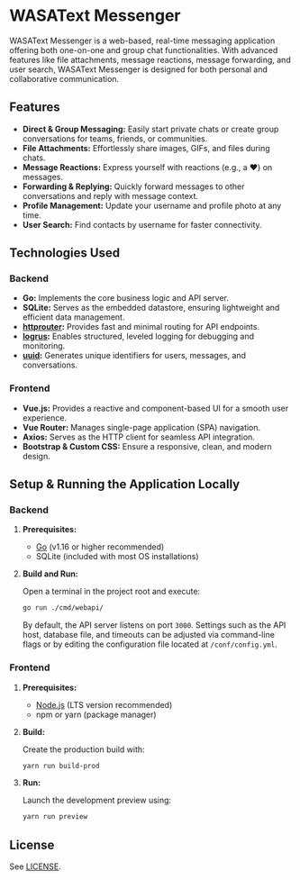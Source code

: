 # WASAText Messenger

WASAText Messenger is a web-based, real-time messaging application offering both one-on-one and group chat functionalities. With advanced features like file attachments, message reactions, message forwarding, and user search, WASAText Messenger is designed for both personal and collaborative communication.

## Features

- **Direct & Group Messaging:** Easily start private chats or create group conversations for teams, friends, or communities.
- **File Attachments:** Effortlessly share images, GIFs, and files during chats.
- **Message Reactions:** Express yourself with reactions (e.g., a ❤️) on messages.
- **Forwarding & Replying:** Quickly forward messages to other conversations and reply with message context.
- **Profile Management:** Update your username and profile photo at any time.
- **User Search:** Find contacts by username for faster connectivity.

## Technologies Used

### Backend
- **Go:** Implements the core business logic and API server.
- **SQLite:** Serves as the embedded datastore, ensuring lightweight and efficient data management.
- **[httprouter](https://github.com/julienschmidt/httprouter):** Provides fast and minimal routing for API endpoints.
- **[logrus](https://github.com/sirupsen/logrus):** Enables structured, leveled logging for debugging and monitoring.
- **[uuid](https://github.com/gofrs/uuid):** Generates unique identifiers for users, messages, and conversations.

### Frontend
- **Vue.js:** Provides a reactive and component-based UI for a smooth user experience.
- **Vue Router:** Manages single-page application (SPA) navigation.
- **Axios:** Serves as the HTTP client for seamless API integration.
- **Bootstrap & Custom CSS:** Ensure a responsive, clean, and modern design.

## Setup & Running the Application Locally

### Backend

1. **Prerequisites:**
   - [Go](https://golang.org/dl/) (v1.16 or higher recommended)
   - SQLite (included with most OS installations)

2. **Build and Run:**

   Open a terminal in the project root and execute:

   ```bash
   go run ./cmd/webapi/
   ```

   By default, the API server listens on port `3000`. Settings such as the API host, database file, and timeouts can be adjusted via command-line flags or by editing the configuration file located at `/conf/config.yml`.

### Frontend

1. **Prerequisites:**
   - [Node.js](https://nodejs.org/) (LTS version recommended)
   - npm or yarn (package manager)

2. **Build:**

   Create the production build with:

   ```bash
   yarn run build-prod
   ```

3. **Run:**

   Launch the development preview using:

   ```bash
   yarn run preview
   ```

## License

See [LICENSE](LICENSE).
